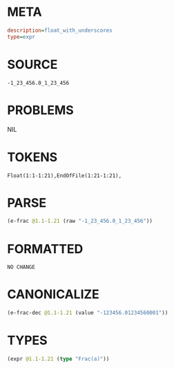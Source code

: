 # META
~~~ini
description=float_with_underscores
type=expr
~~~
# SOURCE
~~~roc
-1_23_456.0_1_23_456
~~~
# PROBLEMS
NIL
# TOKENS
~~~zig
Float(1:1-1:21),EndOfFile(1:21-1:21),
~~~
# PARSE
~~~clojure
(e-frac @1.1-1.21 (raw "-1_23_456.0_1_23_456"))
~~~
# FORMATTED
~~~roc
NO CHANGE
~~~
# CANONICALIZE
~~~clojure
(e-frac-dec @1.1-1.21 (value "-123456.01234560001"))
~~~
# TYPES
~~~clojure
(expr @1.1-1.21 (type "Frac(a)"))
~~~
